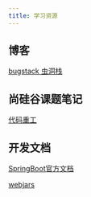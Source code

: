 ```yaml
---
title: 学习资源
---
```


## 博客
[bugstack 虫洞栈](https://bugstack.cn/)


## 尚硅谷课题笔记

[代码重工](https://heavy_code_industry.gitee.io/code_heavy_industry/)


## 开发文档

[SpringBoot官方文档](https://docs.spring.io/spring-boot/docs/current/reference/html/)

[webjars](以jar包的方式引入静态资源，http://www.webjars.org/)
